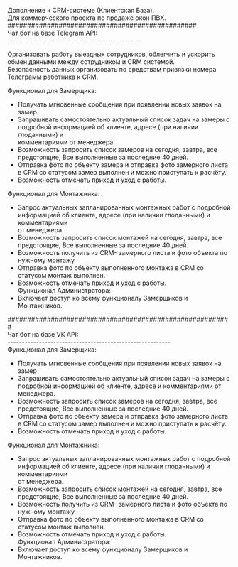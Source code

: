 Дополнение к CRM-системе (Клиентская База). <br> 
Для коммерческого проекта по продаже окон ПВХ.<br> 
################################################<br> 
Чат бот на базе Telegram API:<br> 
-----------------------------------------------<br> 

Организовать работу выездных сотрудников, облегчить и ускорить обмен данными между сотрудником и CRM системой.<br> 
Безопасность данных организовать по средствам привязки номера Телеграмм работника к CRM.<br> 

Функционал для Замерщика:<br> 
-	Получать мгновенные сообщения при появлении новых заявок на замер<br> 
-	Запрашивать самостоятельно актуальный список задач на замеры с подробной информацией об клиенте, адресе (при наличии глоданными) и <br> 
комментариями от менеджера.<br> 
-	Возможность запросить список замеров на сегодня, завтра, все предстоящие, Все выполненные за последние 40 дней.<br> 
-	Отправка фото по объекту замера и отправка фото замерного листа в CRM со статусом замер выполнен и можно приступать к расчёту.<br> 
-	Возможность отмечать приход и уход с работы.<br> 

Функционал для Монтажника:<br> 
-	Запрос актуальных запланированных монтажных работ с подробной информацией об клиенте, адресе (при наличии глоданными) и комментариями <br> 
от менеджера.<br> 
-	Возможность запросить список монтажей на сегодня, завтра, все предстоящие, Все выполненные за последние 40 дней.<br> 
- Возможность получить из CRM- замерного листа и фото объекта по нужному монтажу <br> 
-	Отправка фото по объекту выполненного монтажа в CRM со статусом монтаж выполнен.<br> 
-	Возможность отмечать приход и уход с работы.<br> 
Функционал Администратора:<br> 
-	Включает доступ ко всему функционалу Замерщиков и Монтажников.<br> 

#########################################################<br> 
Чат бот на базе VK API:<br> 
---------------------------------------------------------<br> 
Функционал для Замерщика:<br> 
-	Получать мгновенные сообщения при появлении новых заявок на замер<br> 
- Запрашивать самостоятельно актуальный список задач на замеры с подробной информацией об клиенте, адресе и комментариями от менеджера.<br> 
-	Возможность запросить список замеров на сегодня, завтра, все предстоящие, Все выполненные за последние 40 дней.<br> 
-	Отправка фото по объекту замера и отправка фото замерного листа в CRM со статусом замер выполнен и можно приступать к расчёту.<br> 
-	Возможность отмечать приход и уход с работы.<br> 

Функционал для Монтажника:
-	Запрос актуальных запланированных монтажных работ с подробной информацией об клиенте, адресе (при наличии глоданными) и комментариями <br> 
от менеджера.<br> 
-	Возможность запросить список монтажей на сегодня, завтра, все предстоящие, Все выполненные за последние 40 дней.<br> 
-	Возможность получить из CRM- замерного листа и фото объекта по нужному монтажу <br> 
-	Отправка фото по объекту выполненного монтажа в CRM со статусом монтаж выполнен.<br> 
-	Возможность отмечать приход и уход с работы.<br> 
Функционал Администратора:<br>
-	Включает доступ ко всему функционалу Замерщиков и Монтажников.<br> 

